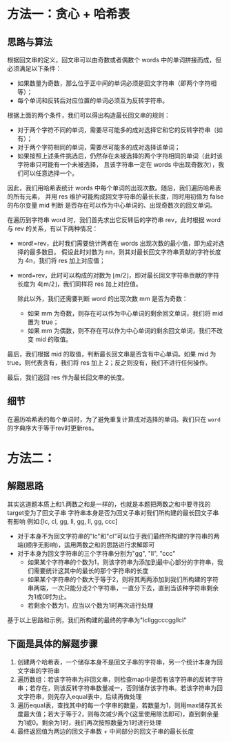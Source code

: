 # 方法一：贪心 + 哈希表
## 思路与算法
根据回文串的定义，回文串可以由奇数或者偶数个 words 中的单词拼接而成，但必须满足以下条件：
  - 如果数量为奇数，那么位于正中间的单词必须是回文字符串（即两个字符相等）；
  - 每个单词和反转后对应位置的单词必须互为反转字符串。 

根据上面的两个条件，我们可以得出构造最长回文串的规则：
  - 对于两个字符不同的单词，需要尽可能多的成对选择它和它的反转字符串（如有）；
  - 对于两个字符相同的单词，需要尽可能多的成对选择该单词；
  - 如果按照上述条件挑选后，仍然存在未被选择的两个字符相同的单词（此时该字符串只可能有一个未被选择，
    且该字符串一定在 words 中出现奇数次），我们可以任意选择一个。

因此，我们用哈希表统计 words 中每个单词的出现次数。随后，我们遍历哈希表的所有元素， 并用 res 维护可能构成回文字符串的最长长度，同时用初值为 false 的布尔变量 mid 判断
是否存在可以作为中心单词的、出现奇数次的回文单词。

在遍历到字符串 word 时，我们首先求出它反转后的字符串 rev，此时根据 word 与 rev 的关系，有以下两种情况：
  - word!=rev，此时我们需要统计两者在 words 出现次数的最小值，即为成对选择的最多数目。
    假设此时对数为 nn，则其对最长回文字符串贡献的字符长度为 4n，我们将 res 加上对应值；
  - word=rev，此时可以构成的对数为 ⌊m/2⌋，即对最长回文字符串贡献的字符长度为 4⌊m/2⌋，我们同样将 res 加上对应值。
   
    除此以外，我们还需要判断 word 的出现次数 mm 是否为奇数：
    - 如果 mm 为奇数，则存在可以作为中心单词的剩余回文单词，我们将 mid 置为 true；
    - 如果 mm 为偶数，则不存在可以作为中心单词的剩余回文单词，我们不改变 mid 的取值。

最后，我们根据 mid 的取值，判断最长回文串是否含有中心单词。如果 mid 为 true，则代表含有，我们将 res 加上 2；反之则没有，我们不进行任何操作。

最后，我们返回 res 作为最长回文串的长度。

## 细节
在遍历哈希表的每个单词时，为了避免重复计算成对选择的单词。我们只在 ``word``  的字典序大于等于rev时更新res。


# 方法二： 
## 解题思路
其实这道题本质上和1.两数之和是一样的，也就是本题把两数之和中要寻找的target变为了回文子串
字符串本身是否为回文子串对我们所构建的最长回文子串有影响
例如:[lc, cl, gg, ll, gg, ll, gg, ccc]

 - 对于本身不为回文字符串的"lc"和"cl"可以位于我们最终所构建的字符串的两端(顺序无影响)，运用两数之和的思路进行求解即可
 - 对于本身为回文字符串的三个字符串分别为"gg", "ll", "ccc"
   - 如果某个字符串的个数为1，则该字符串为添加到最中心部分的字符串，我们需要统计这其中的最长的那个字符串的长度
   - 如果某个字符串的个数大于等于2，则将其两两添加到我们所构建的字符串两端，一次只能分走2个字符串，一直分下去，直到当该种字符串剩余为1或0时为止。
   - 若剩余个数为1，应当以个数为1时再次进行处理
   
基于以上思路和示例，我们所构建的最终的字串为"lcllggcccggllcl"

## 下面是具体的解题步骤
1. 创建两个哈希表，一个储存本身不是回文子串的字符串，另一个统计本身为回文字串的字符串
2. 遍历数组：若该字符串为非回文串，则检查map中是否有该字符串的反转字符串；若存在，则该反转字符串数量减一，否则储存该字符串。若该字符串为回文字符串，则先存入equal表中，后续再做处理
3. 遍历equal表，查找其中的每一个字串的数量，若数量为1，则用max储存其长度最大值；若大于等于2，则每次减少两个(这里使用除法即可)，直到剩余量为1或0。剩余为1时，我们再次按照数量为1时进行处理
4. 最终返回值为两边的回文子串数 + 中间部分的回文子串的最长长度

